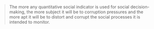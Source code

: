 > The more any quantitative social indicator is used for social decision-making, the more subject it will be to corruption pressures and the more apt it will be to distort and corrupt the social processes it is intended to monitor.